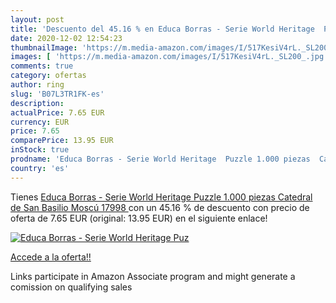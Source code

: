 ```yaml
---
layout: post
title: 'Descuento del 45.16 % en Educa Borras - Serie World Heritage  Puz'
date: 2020-12-02 12:54:23
thumbnailImage: 'https://m.media-amazon.com/images/I/517KesiV4rL._SL200_.jpg'
images: [ 'https://m.media-amazon.com/images/I/517KesiV4rL._SL200_.jpg' ]
comments: true
category: ofertas
author: ring
slug: 'B07L3TR1FK-es'
description:
actualPrice: 7.65 EUR
currency: EUR
price: 7.65
comparePrice: 13.95 EUR
inStock: true
prodname: 'Educa Borras - Serie World Heritage  Puzzle 1.000 piezas  Catedral de San Basilio  Moscú  17998 '
country: 'es'
---
```


Tienes [Educa Borras - Serie World Heritage  Puzzle 1.000 piezas  Catedral de San Basilio  Moscú  17998 ](https://www.amazon.es/dp/B07L3TR1FK/?tag=tolees-21) con un 45.16 % de descuento con precio de oferta de 7.65 EUR (original: 13.95 EUR) en el siguiente enlace!

[![Educa Borras - Serie World Heritage  Puz](https://m.media-amazon.com/images/I/517KesiV4rL._SL200_.jpg)](https://www.amazon.es/dp/B07L3TR1FK/?tag=tolees-21)

[Accede a la oferta!!](https://www.amazon.es/dp/B07L3TR1FK/?tag=tolees-21)

Links participate in Amazon Associate program and might generate a comission on qualifying sales


